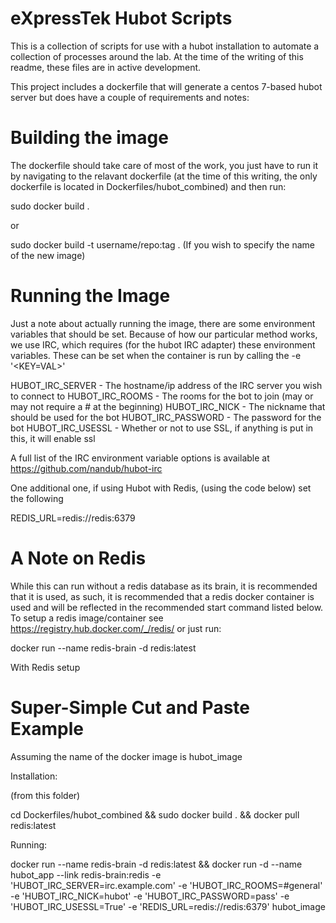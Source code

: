 eXpressTek Hubot Scripts
==========================

This is a collection of scripts for use with a hubot installation to automate a
collection of processes around the lab. At the time of the writing of this readme,
these files are in active development.

This project includes a dockerfile that will generate a centos 7-based hubot server
but does have a couple of requirements and notes:

Building the image
==================

The dockerfile should take care of most of the work, you just have to run it by navigating to the relavant dockerfile (at the time of this writing, the only dockerfile is located in Dockerfiles/hubot_combined) and then run:

sudo docker build .

or 

sudo docker build -t username/repo:tag . (If you wish to specify the name of the new image)

Running the Image
=================

Just a note about actually running the image, there are some environment variables that should be set. Because of how our particular method works, we use IRC, which requires (for the hubot IRC adapter) these environment variables. These can be set when the container is run by calling the -e '<KEY=VAL>'

HUBOT\_IRC\_SERVER - The hostname/ip address of the IRC server you wish to connect to 
HUBOT\_IRC\_ROOMS - The rooms for the bot to join (may or may not require a # at the beginning)
HUBOT\_IRC\_NICK - The nickname that should be used for the bot
HUBOT\_IRC\_PASSWORD - The password for the bot
HUBOT\_IRC\_USESSL - Whether or not to use SSL, if anything is put in this, it will enable ssl

A full list of the IRC environment variable options is available at https://github.com/nandub/hubot-irc

One additional one, if using Hubot with Redis, (using the code below) set the following

REDIS_URL=redis://redis:6379

A Note on Redis
===============

While this can run without a redis database as its brain, it is recommended that it
is used, as such, it is recommended that a redis docker container is used and will be
reflected in the recommended start command listed below. To setup a redis
image/container see https://registry.hub.docker.com/_/redis/ or just run:

docker run --name redis-brain -d redis:latest

With Redis setup

Super-Simple Cut and Paste Example
==========================

Assuming the name of the docker image is hubot\_image

Installation:

(from this folder)

cd Dockerfiles/hubot_combined && sudo docker build . && docker pull redis:latest

Running:

docker run --name redis-brain -d redis:latest && docker run -d --name hubot\_app --link redis-brain:redis -e 'HUBOT\_IRC\_SERVER=irc.example.com' -e 'HUBOT\_IRC\_ROOMS=#general' -e 'HUBOT\_IRC\_NICK=hubot' -e 'HUBOT\_IRC\_PASSWORD=pass' -e 'HUBOT\_IRC\_USESSL=True' -e 'REDIS_URL=redis://redis:6379' hubot\_image
